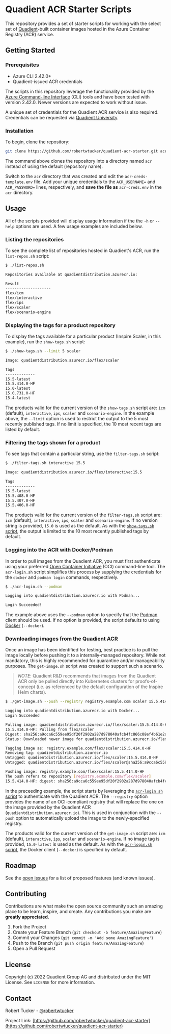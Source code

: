 # Quadient ACR Starter Scripts

This repository provides a set of starter scripts for working with the select set of [Quadient](https://www.quadient.com/en/customer-communications/inspire-flex)-built container images hosted in the Azure Container Registry (ACR) service.

## Getting Started

### Prerequisites

* Azure CLI 2.42.0+
* Quadient-issued ACR credentials

The scripts in this repository leverage the functionality provided by the [Azure Command-line Interface](https://learn.microsoft.com/en-us/cli/azure/install-azure-cli) (CLI) tools and have been tested with version 2.42.0. Newer versions are expected to work without issue.

A unique set of credentials for the Quadient ACR service is also required. Credentials can be requested via [Quadient University](https://university.quadient.com/group/site/product-installers?p_p_id=com_quadient_university_installers_display_portlet&p_p_lifecycle=0&p_p_state=normal&p_p_mode=view&_com_quadient_university_installers_display_portlet_cur2=1&_com_quadient_university_installers_display_portlet_delta2=20&_com_quadient_university_installers_display_portlet_orderByCol=created-date&_com_quadient_university_installers_display_portlet_orderByType=desc&_com_quadient_university_installers_display_portlet_navigationBar=container-registry).

### Installation

To begin, clone the repository:

``` bash
git clone https://github.com/robertwtucker/quadient-acr-starter.git acr
```

The command above clones the repository into a directory named `acr` instead of using the default (repository name).

Switch to the `acr` directory that was created and edit the `acr-creds-template.env` file. Add your unique credentials to the `ACR_USERNAME=` and `ACR_PASSWORD=` lines, respectively, and **save the file as** `acr-creds.env` in the `acr` directory.

## Usage

All of the scripts provided will display usage information if the the `-h` or `--help` options are used. A few usage examples are included below.

### Listing the repositories

To see the complete list of repositories hosted in Quadient's ACR, run the `list-repos.sh` script:

``` bash
$ ./list-repos.sh

Repositories available at quadientdistribution.azurecr.io:

Result
--------------------
flex/icm
flex/interactive
flex/ips
flex/scaler
flex/scenario-engine
```

### Displaying the tags for a product repository

To display the tags available for a particular product (Inspire Scaler, in this example), run the `show-tags.sh` script:

``` bash
$ ./show-tags.sh --limit 5 scaler

Image: quadientdistribution.azurecr.io/flex/scaler

Tags
-------------
15.5-latest
15.5.414.0-HF
15.0-latest
15.0.731.0-HF
15.4-latest
```

The products valid for the current version of the `show-tags.sh` script are: `icm` (default), `interactive`, `ips`, `scaler` and `scenario-engine`. In the example above, the `--limit` option is used to restrict the output to the 5 most recently published tags. If no limit is specified, the 10 most recent tags are listed by default.

### Filtering the tags shown for a product

To see tags that contain a particular string, use the `filter-tags.sh` script:

``` bash
$ ./filter-tags.sh interactive 15.5

Image: quadientdistribution.azurecr.io/flex/interactive:15.5

Tags
-------------
15.5-latest
15.5.408.0-HF
15.5.407.0-HF
15.5.406.0-HF
```

The products valid for the current version of the `filter-tags.sh` script are: `icm` (default), `interactive`, `ips`, `scaler` and `scenario-engine`. If no version string is provided, `15.0` is used as the default. As with the [`show-tags.sh` script](#displaying-the-tags-for-a-product-repository), the output is limited to the 10 most recently published tags by default.

### Logging into the ACR with Docker/Podman

In order to pull images from the Quadient ACR, you must first authenticate using your preferred [Open Container Initiative](https://opencontainers.org) (OCI) command-line tool. The `acr-login.sh` script simplifies this process by supplying the credentials for the `docker` and `podman login` commands, respectively.

``` bash
$ ./acr-login.sh --podman

Logging into quadientdistribution.azurecr.io with Podman...

Login Succeeded! 
```

The example above uses the `--podman` option to specify that the [Podman](https://podman.io) client should be used. If no option is provided, the script defaults to using [Docker](https://www.docker.com) (`--docker`).

### Downloading images from the Quadient ACR

Once an image has been identified for testing, best practice is to pull the image locally before pushing it to a internally-managed repository. While not mandatory, this is highly recommended for quarantine and/or manageability purposes. The `get-image.sh` script was created to support such a scenario.

>_NOTE_: Quadient R&D recommends that images from the Quadient ACR only be pulled directly into Kubernetes clusters for proofs-of-concept (i.e. as referenced by the default configuration of the Inspire Helm charts).

``` bash
$ ./get-image.sh --push --registry registry.example.com scaler 15.5.414.0-HF

Logging into quadientdistribution.azurecr.io with Docker...
Login Succeeded

Pulling image: quadientdistribution.azurecr.io/flex/scaler:15.5.414.0-HF
15.5.414.0-HF: Pulling from flex/scaler
Digest: sha256:a9cca6c559ee95df20f2902a287d978040afcb4fc866c08ef4b61e2df40481f4
Status: Downloaded newer image for quadientdistribution.azurecr.io/flex/scaler:15.5.414.0-HF

Tagging image as: registry.example.com/flex/scaler:15.5.414.0-HF
Removing tag: quadientdistribution.azurecr.io
Untagged: quadientdistribution.azurecr.io/flex/scaler:15.5.414.0-HF
Untagged: quadientdistribution.azurecr.io/flex/scaler@sha256:a9cca6c559ee95df20f2902a287d978040afcb4fc866c08ef4b61e2df40481f4

Pushing image: registry.example.com/flex/scaler:15.5.414.0-HF
The push refers to repository [registry.example.com/flex/scaler]
15.5.414.0-HF: digest: sha256:a9cca6c559ee95df20f2902a287d978040afcb4fc866c08ef4b61e2df40481f4
```

In the preceeding example, the script starts by leveraging the [`acr-login.sh` script](#logging-into-the-acr-with-dockerpodman) to authenticate with the Quadient ACR. The `--registry` option provides the name of an OCI-compliant registry that will replace the one on the image provided by the Quadient ACR (`quadientdistribution.azurecr.io`). This is used in conjunction with the `--push` option to automatically upload the image to the newly-specified registry.

The products valid for the current version of the `get-image.sh` script are: `icm` (default), `interactive`, `ips`, `scaler` and `scenario-engine`. If no image tag is provided, `15.0-latest` is used as the default. As with the [`acr-login.sh` script](#logging-into-the-acr-with-dockerpodman), the Docker client (`--docker`) is specified by default.

## Roadmap

See the [open issues](https://github.com/robertwtucker/quadient-acr-starter/issues) for a list of proposed features (and known issues).

## Contributing

Contributions are what make the open source community such an amazing place to be learn, inspire, and create. Any contributions you make are **greatly appreciated**.

1. Fork the Project
2. Create your Feature Branch (`git checkout -b feature/AmazingFeature`)
3. Commit your Changes (`git commit -m 'Add some AmazingFeature'`)
4. Push to the Branch (`git push origin feature/AmazingFeature`)
5. Open a Pull Request

## License

Copyright (c) 2022 Quadient Group AG and distributed under the MIT License. See `LICENSE` for more information.

## Contact

Robert Tucker - [@robertwtucker](https://twitter.com/robertwtucker)

Project Link: [https://github.com/robertwtucker/quadient-acr-starter](https://github.com/robertwtucker/quadient-acr-starter)

